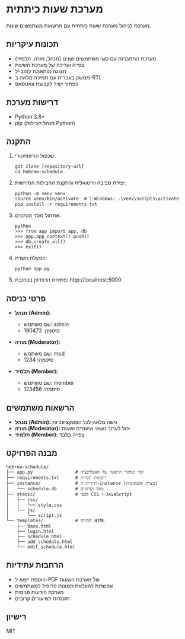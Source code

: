 # מערכת שעות כיתתית

מערכת לניהול מערכת שעות כיתתית עם הרשאות משתמשים שונות.

## תכונות עיקריות

- מערכת התחברות עם סוגי משתמשים שונים (מנהל, מורה, תלמיד)
- צפייה ועריכה של מערכת השעות
- תצוגה מותאמת למובייל
- ממשק בעברית עם תמיכה מלאה ב-RTL
- כפתור ישיר לקבוצת וואטסאפ

## דרישות מערכת

- Python 3.8+
- pip (מנהל חבילות Python)

## התקנה

1. שכפול הריפוזיטורי:
   ```
   git clone [repository-url]
   cd hebrew-schedule
   ```

2. יצירת סביבה וירטואלית והתקנת החבילות הנדרשות:
   ```
   python -m venv venv
   source venv/bin/activate  # ב-Windows: .\venv\Scripts\activate
   pip install -r requirements.txt
   ```

3. אתחול מסד הנתונים:
   ```
   python
   >>> from app import app, db
   >>> app.app_context().push()
   >>> db.create_all()
   >>> exit()
   ```

4. הפעלת השרת:
   ```
   python app.py
   ```

5. פתיחת הדפדפן בכתובת: http://localhost:5000

## פרטי כניסה

- **מנהל (Admin):**
  - שם משתמש: admin
  - סיסמה: 190472

- **מורה (Moderator):**
  - שם משתמש: mod
  - סיסמה: 1234

- **תלמיד (Member):**
  - שם משתמש: member
  - סיסמה: 123456

## הרשאות משתמשים

- **מנהל (Admin):** גישה מלאה לכל הפונקציונליות
- **מורה (Moderator):** יכול לערוך נושאי שיעורים ושעות
- **תלמיד (Member):** צפייה בלבד

## מבנה הפרויקט

```
hebrew-schedule/
├── app.py                # קוד המקור הראשי של האפליקציה
├── requirements.txt      # רשימת תלויות
├── instance/             # תיקיית ה-instance (נוצרת אוטומטית)
│   └── schedule.db       # מסד הנתונים
├── static/               # קבצי CSS ו-JavaScript
│   ├── css/
│   │   └── style.css
│   └── js/
│       └── script.js
└── templates/            # תבניות HTML
    ├── base.html
    ├── login.html
    ├── schedule.html
    ├── add_schedule.html
    └── edit_schedule.html
```

## הרחבות עתידיות

- הוספת ייצוא ל-PDF של מערכת השעות
- אפשרות להעלאת תמונות פרופיל למשתמשים
- מערכת הודעות פנימית
- תזכורות לשיעורים קרובים

## רישיון

MIT
